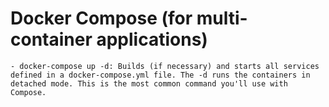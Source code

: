 # Docker Compose (for multi-container applications)

    - docker-compose up -d: Builds (if necessary) and starts all services defined in a docker-compose.yml file. The -d runs the containers in detached mode. This is the most common command you'll use with Compose.